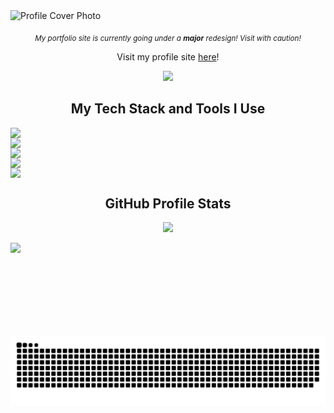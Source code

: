 <img src="https://i.imgur.com/2X1VqNH.png" alt="Profile Cover Photo">
<p align="center"><i><sub>My portfolio site is currently going under a <b>major</b> redesign! Visit with caution!</sub></i></p>
<p align="center">Visit my profile site <a href="https://krcolonia.github.io/" target="_blank">here</a>!</p>
<p align="center"><img src="https://komarev.com/ghpvc/?username=krcolonia"></p>

<h2 align="center">My Tech Stack and Tools I Use</h2>

<div style="display:flex; gap:5px; flex-flow:row;">
  <div style="display:flex; flex-flow:column;" align="center"> <!-- Programming Languages -->
    <img src="https://img.shields.io/badge/c%23-512BD4.svg?style=for-the-badge&logo=dotnet&logoColor=white">
    <img src="https://img.shields.io/badge/java-%23ED8B00.svg?style=for-the-badge&logo=openjdk&logoColor=white">
    <img src="https://img.shields.io/badge/kotlin-%238511FA.svg?style=for-the-badge&logo=kotlin&logoColor=white">
    <!-- <img src="https://img.shields.io/badge/dart-0175C2.svg?style=for-the-badge&logo=dart&logoColor=white"> -->
    <img src="https://img.shields.io/badge/python-3670A0?style=for-the-badge&logo=python&logoColor=ffdd54">
    <img src="https://img.shields.io/badge/gdscript-478CBF.svg?style=for-the-badge&logo=godotengine&logoColor=white">
  </div>
  
</div>

<h2 align="center">GitHub Profile Stats</h2>
<p align="center"><img src="https://github-profile-trophy.vercel.app/?username=krcolonia&theme=radical&no-frame=true&no-bg=false&margin-w=8"></p>

<!-- <div style="display:flex; flex-flow:row;" align="center">
  <img src="https://github-contributor-stats.vercel.app/api?username=krcolonia&limit=5&theme=dark&combine_all_yearly_contributions=true&hide_border=true"  height="170px">
  <img src="https://github-readme-streak-stats.herokuapp.com/?user=krcolonia&theme=dark&hide_border=true"  height="170px">
</div> -->

<div style="display:flex; flex-flow:row;" align="center">
  <!-- <img src="https://github-readme-stats.vercel.app/api?username=krcolonia&theme=dark&include_all_commits=true&count_private=true&hide_border=true" height="150px"> -->
  <img src="https://github-readme-stats.vercel.app/api/top-langs/?username=krcolonia&theme=dark&include_all_commits=true&count_private=true&layout=compact&hide_border=true" height="150px">
</div>

<picture>
  <source media="(prefers-color-scheme: dark)" srcset="https://raw.githubusercontent.com/krcolonia/krcolonia/output/github-snake-dark.svg" />
  <source media="(prefers-color-scheme: light)" srcset="https://raw.githubusercontent.com/krcolonia/krcolonia/output/github-snake.svg" />
  <img alt="github-snake" src="https://raw.githubusercontent.com/krcolonia/krcolonia//output/github-snake.svg" />
</picture>

<!--
**krcolonia/krcolonia** is a ✨ _special_ ✨ repository because its `README.md` (this file) appears on your GitHub profile.

Here are some ideas to get you started:

- 🔭 I’m currently working on ...
- 🌱 I’m currently learning ...
- 👯 I’m looking to collaborate on ...
- 🤔 I’m looking for help with ...
- 💬 Ask me about ...
- 📫 How to reach me: ...
- 😄 Pronouns: ...
- ⚡ Fun fact: ...
-->
